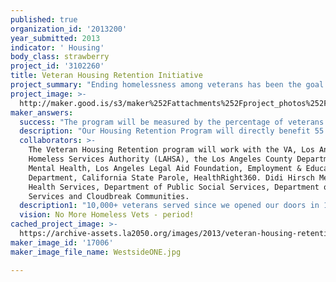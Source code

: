 ```yaml
---
published: true
organization_id: '2013200'
year_submitted: 2013
indicator: ' Housing'
body_class: strawberry
project_id: '3102260'
title: Veteran Housing Retention Initiative
project_summary: "Ending homelessness among veterans has been the goal of U.S. VETS since its inception. Housing is the key to achieving success in the most basic needs of life. Without stable housing it is nearly impossible to maintain employment, family relationships, health and connection to society. U.S. VETS-Los Angeles has been on the forefront of serving homeless veterans in Los Angeles since 1993. The site opened a new permanent housing building in December 2011 increasing the number of affordable housing veteran beds available at the site to 660. Although the numbers have dropped significantly in the past 20 years, Los Angeles still remains the number one city for homeless veterans with between 6,300-8,000 veterans living on the streets—more than any other American city. Veterans represent a disproportionally high percentage of the Los Angeles homeless population at 20%.\r\n\r\nWith the Obama administration’s announcement of its goal to end veteran homelessness by 2015 there has been a deliberate shift away from transitional programs that help homeless veterans address their issues and prepare them to re-enter the workforce and regain their economic independence. The current model of Housing-First favors putting homeless veterans into permanent housing and then providing mental health and addiction treatment. Not surprisingly, the prospect of permanent housing is very appealing to homeless veterans, especially if they are told that they can continue to use drugs and not risk losing their housing.\r\n\r\nIn support of the Housing-First model, the Department of Veteran Affairs (VA) issued VA Supported Housing (VASH) vouchers for veteran to pay for the permanent housing. The VASH program quickly ran out of vouchers and the system was overwhelmed by more applicants than available funds. Even those who were approved ended up waiting for months for a VASH case worker to process their paperwork and approve the apartment. Once housed, most veterans had little to no follow up from the overworked VASH case workers. By the VA measurements, the program is a success because veterans are off the streets and in permanent housing. However, as a program that has the benefit of observing the transitioning veterans to our adjacent building, it has become quickly apparent to U.S. VETS  that many of these veterans are not equipped to maintain their housing and thus enter back into the cycle of crisis and homelessness. Housing retention is the missing piece from the VA’s push to embrace the Housing-First model. Although that model includes case management to assist veterans after the move into permanent housing, the reality is that the local VA has exhausted its allocation for staffing and funding to serve the high number of veterans in need and are encouraging veterans to seek assistance from other community agencies. \r\n\r\nOur proposed LA2050 program will provide the wrap-around case management necessary to increase veteran housing retention rates. As operators of a transitional housing program that is actively working to meet a 65% transition rate to permanent housing, U.S. VETS-Los Angeles will already have established relationships with veterans moving into community permanent housing. Additionally, the U.S. VETS-Los Angeles outreach team connects with 1800-2000 veterans annually and makes referrals for housing and other services.\r\n\r\nThe Veteran Housing Retention program will employ a Housing Retention Specialist who will follow up with recently transitioned veterans via personal visits and phone calls to make sure that they are maintaining their homes, budgeting their money, paying their rent/utilities on time, managing their health/mental health issues with the VA medical center.\r\n\r\nThe income assistance provided by the VASH program was a successful motivation for homeless veterans to seek permanent housing. The U.S. VETS Housing Retention program will also offer a financial incentive in the form of tenant based assistance for security deposits, utilities and emergency supplies.\r\n"
project_image: >-
  http://maker.good.is/s3/maker%252Fattachments%252Fproject_photos%252Fimages%252F17006%252Fdisplay%252FWestsideONE.jpg=c570x385
maker_answers:
  success: "The program will be measured by the percentage of veterans who retain their housing for 18 months with a goal of at least 65% reaching that benchmark. \r\n\r\nAdditionally the program will measure the percentage of veterans who maintain their sobriety if in recovery. For those who are not in recovery the program will measure how many seek treatment or if relapse occurs whether they agree to return to treatment rather than continue using. \r\n\r\nThe program will reinforce the importance of steady income and therefore track the employment rate of participants. If veterans are unable to maintain their housing for economic reasons, the Housing Retention Specialist will work to transition them to a program or affordable housing rather than have them return to homelessness.\r\n\r\nThe program will be evaluated based on whether benchmarks for client success in the measurement areas of maintaining housing, sobriety and employment are met and modifications to the program design will be made based on the data."
  description: "Our Housing Retention Program will directly benefit 55 veterans and their families with helping them attain and maintain permanent housing. The program will provide up to $1,125 in tenant based rental/utility assistance. Additionally, these veterans will benefit from the continued clinical case management services and ability to address developing issues before they reach crisis mode. Los Angeles’ high rate of homeless veterans will be decreased by the addition of this program, and the rate of housing retention will increase. Some of the populations most at risk that U.S. VETS assists is veterans with mental health issues and histories of incarceration. In both populations, access to community support services has been proven to decrease the incidence episodes of care in hospitals and recidivism among the parolee population. Reducing emergency hospital episodes and lock up time saves the city and State tremendous amounts of funding that can be directed at other citizens. \r\n\r\nAs the veterans in the Housing Retention program succeed, they will be more engaged in their communities, with their families and their veteran peers. After 20 years of providing housing to veterans, U.S. VETS has seen the benefit to the community of veterans who become role models of positive behavior. They influence the behavior of their peers and their children in meaningful ways.\r\n\r\nOnce housing is stabilized, people are able to focus their attention on improving other areas of their lives including continuing education and participation in community and cultural experiences. Removing the stress of not having a sense of security in the basic human need of safe shelter will enable these veterans to improve their health and relationships with their families."
  collaborators: >-
    The Veteran Housing Retention program will work with the VA, Los Angeles
    Homeless Services Authority (LAHSA), the Los Angeles County Department of
    Mental Health, Los Angeles Legal Aid Foundation, Employment & Education
    Department, California State Parole, HealthRight360. Didi Hirsch Mental
    Health Services, Department of Public Social Services, Department of Child
    Services and Cloudbreak Communities.
  description1: "10,000+ veterans served since we opened our doors in 1993.\r\nOur Supportive Services for Veteran Families program became a national model within its first year of operation in 2012.\r\nWe consistently maintain an 80% positive transition rate from our transitional programs and a 75% sobriety rate. \r\nWe are the largest veteran community in the U.S.A. with the capacity to house 660 veterans.\r\nOpened a 196-bed permanent housing in 2011 specifically to address the need for affordable housing for low and very-low income veterans"
  vision: No More Homeless Vets - period!
cached_project_image: >-
  https://archive-assets.la2050.org/images/2013/veteran-housing-retention-initiative/maker.good.is/s3/maker%252Fattachments%252Fproject_photos%252Fimages%252F17006%252Fdisplay%252FWestsideONE.jpg=c570x385.jpg
maker_image_id: '17006'
maker_image_file_name: WestsideONE.jpg

---
```

